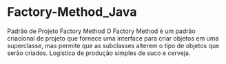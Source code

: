 # Factory-Method_Java
Padrão de Projeto Factory Method
O Factory Method é um padrão criacional de projeto que fornece uma interface para criar objetos em uma superclasse, mas permite que as subclasses alterem o tipo de objetos que serão criados.
Logistica de produção simples de suco e cerveja. 
